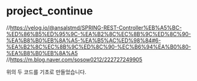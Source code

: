 # project_continue

//https://velog.io/@ansalstmd/SPRING-REST-Controller%EB%A5%BC-%ED%86%B5%ED%95%9C-%EA%B2%8C%EC%8B%9C%ED%8C%90-%EA%B8%B0%EB%8A%A5-%EA%B5%AC%ED%98%84#6-%EA%B2%8C%EC%8B%9C%ED%8C%90-%EC%B6%94%EA%B0%80-%EA%B8%B0%EB%8A%A5
//https://m.blog.naver.com/sosow0212/222727249905

위의 두 코드를 기초로 만들었습니다. 
